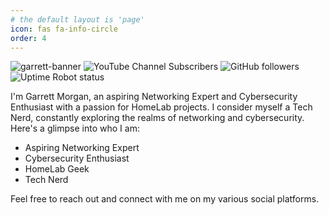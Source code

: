 ```yaml
---
# the default layout is 'page'
icon: fas fa-info-circle
order: 4
---
```


![garrett-banner](/assets/img/banner.png)
![YouTube Channel Subscribers](https://img.shields.io/youtube/channel/subscribers/UCqVXgSg-7MO_a8LBcCQPPXw?style=for-the-badge&logo=youtube) 
![GitHub followers](https://img.shields.io/github/followers/gmorgan9?style=for-the-badge&logo=GitHub) 
![Uptime Robot status](https://img.shields.io/uptimerobot/status/m795876240-550b567ea2d1812d28283a9b?style=for-the-badge)

I'm Garrett Morgan, an aspiring Networking Expert and Cybersecurity Enthusiast with a passion for HomeLab projects. I consider myself a Tech Nerd, constantly exploring the realms of networking and cybersecurity. Here's a glimpse into who I am:

- Aspiring Networking Expert
- Cybersecurity Enthusiast
- HomeLab Geek
- Tech Nerd

Feel free to reach out and connect with me on my various social platforms.

